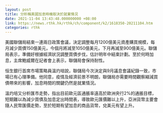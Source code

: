 ```yaml
---
layout: post
title: 分析稱美國加息時機取決於就業情況
date: 2021-11-04 13:43:48.000000000 +08:00
link: https://news.rthk.hk/rthk/ch/component/k2/1618350-20211104.htm
categories: rthk
---
```


美國聯儲局結束一連兩日政策會議，決定調整每月1200億美元資產購買規模，每月減少買債150億美元，今個月將減至1050億美元，下月再減至900億美元。聯儲局表示，準備好根據經濟狀況調整買債步伐，估計明年中結束計劃。至於何時加息，主席鮑威爾在記者會上表示，聯儲局會保持耐性。

恒生銀行首席市場策略員溫灼培說，聯儲局今次決定與9月議息會議紀錄一致，市場已有心理準備。他同意，疫情及經濟前景不明朗，聯儲局亦需要時間觀察縮減買債帶來的影響，加息時間的關鍵仍然是就業情況。

溫灼培又分析匯市走勢，指出目前歐元區通脹率遠高於歐洲央行2%的通脹目標，短期難以為減少買債及加息定出時間表，導致歐元匯價難以上升，亞洲貨幣主要會隨人民幣匯價走勢，至於短期有望加息的商品貨幣，兌美元有望上升。
